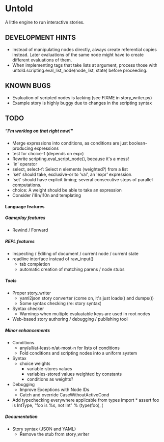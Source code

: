 Untold
======

A little engine to run interactive stories. 

DEVELOPMENT HINTS
-----------------

* Instead of manipulating nodes directly, always create referential copies
  instead. Later evaluations of the same node might have to create different
  evaluations of them.
* When implementing tags that take lists at argument, process those with
  untold.scripting.eval_list_node(node_list, state) before proceeding.

KNOWN BUGS
----------

* Evaluation of scripted nodes is lacking (see FIXME in story_writer.py)
* Example story is highly buggy due to changes in the scripting syntax

TODO
----

##### "I'm working on that right now!"
* Merge expressions into conditions, as conditions are just boolean-producing expressions
* test for choice-f (depends on expr)
* Rewrite scripting.eval_script_node(), because it's a mess!
* 'in' operator
* select, select-f: Select n elements (weighted?) from a list
* 'set' should take, exclusive-or to 'val', an 'expr' expression.
* 'set' should have explicit timing; several consecutive steps of parallel computations.
* choice: A weight should be able to take an expression
* Consider i18n/l10n and templating

#### Language features

##### Gameplay features
* Rewind / Forward

##### REPL features
* Inspecting / Editing of document / current node / current state
* readline interface instead of raw_input()
  * tab completion
  * automatic creation of matching parens / node stubs

##### Tools
* Proper story_writer
  * yaml2json story converter (come on, it's just loads() and dumps())
  * Some syntax checking (re: story syntax)
* Syntax checker
  * Warnings when multiple evaluatable keys are used in root nodes
* Web-based story authoring / debugging / publishing tool

##### Minor enhancements
* Conditions
  * any/all/at-least-n/at-most-n for lists of conditions
  * Fold conditions and scripting nodes into a uniform system
* Syntax
  * choice weights
    * variable-stores values
    * variables-stored values weighted by constants
    * conditions as weights?
* Debugging
  * Improve Exceptions with Node IDs
  * Catch and override CaseWithoutActiveCond
* Add typechecking everywhere applicable
      from types import *
      assert foo is IntType, "foo is %s, not Int" % (type(foo), )

##### Documentation
* Story syntax (JSON and YAML)
  * Remove the stub from story_writer
